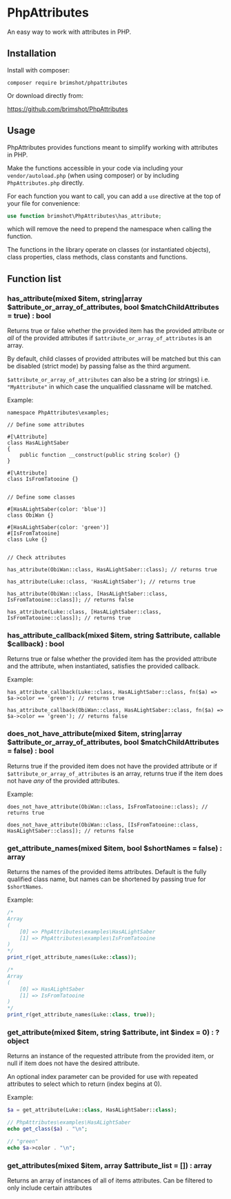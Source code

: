 # PhpAttributes

An easy way to work with attributes in PHP.

## Installation

Install with composer:
```
composer require brimshot/phpattributes
```

Or download directly from:

https://github.com/brimshot/PhpAttributes

## Usage

PhpAttributes provides functions meant to simplify working with attributes in PHP.

Make the functions accessible in your code via including your `vendor/autoload.php` (when using composer) or by including `PhpAttributes.php` directly.

For each function you want to call, you can add a `use` directive at the top of your file for convenience:

```php
use function brimshot\PhpAttributes\has_attribute;
```

which will remove the need to prepend the namespace when calling the function.

The functions in the library operate on classes (or instantiated objects), class properties, class methods, class constants and functions.

## Function list

### has_attribute(mixed $item, string|array $attribute_or_array_of_attributes, bool $matchChildAttributes = true) : bool

Returns true or false whether the provided item has the provided attribute or *all* of the provided attributes if `$attribute_or_array_of_attributes` is an array.

By default, child classes of provided attributes will be matched but this can be disabled (strict mode) by passing false as the third argument.

`$attribute_or_array_of_attributes` can also be a string (or strings) i.e. `"MyAttribute"` in which case the unqualified classname will be matched.

Example:
```
namespace PhpAttributes\examples;

// Define some attributes

#[\Attribute]
class HasALightSaber
{
	public function __construct(public string $color) {}
}

#[\Attribute]
class IsFromTatooine {}


// Define some classes

#[HasALightSaber(color: 'blue')]
class ObiWan {}

#[HasALightSaber(color: 'green')]
#[IsFromTatooine]
class Luke {}


// Check attributes

has_attribute(ObiWan::class, HasALightSaber::class); // returns true

has_attribute(Luke::class, 'HasALightSaber'); // returns true

has_attribute(ObiWan::class, [HasALightSaber::class, IsFromTatooine::class]); // returns false

has_attribute(Luke::class, [HasALightSaber::class, IsFromTatooine::class]); // returns true

```

### has_attribute_callback(mixed $item, string $attribute, callable $callback) : bool

Returns true or false whether the provided item has the provided attribute and the attribute, when instantiated, satisfies the provided callback.

Example:

```
has_attribute_callback(Luke::class, HasALightSaber::class, fn($a) => $a->color == 'green'); // returns true

has_attribute_callback(ObiWan::class, HasALightSaber::class, fn($a) => $a->color == 'green'); // returns false
```

### does_not_have_attribute(mixed $item, string|array $attribute_or_array_of_attributes, bool $matchChildAttributes = false) : bool

Returns true if the provided item does not have the provided attribute or if `$attribute_or_array_of_attributes` is an array, returns true if the item does not have *any* of the provided attributes.

Example:
```
does_not_have_attribute(ObiWan::class, IsFromTatooine::class); // returns true

does_not_have_attribute(ObiWan::class, [IsFromTatooine::class, HasALightSaber::class]); // returns false

```

### get_attribute_names(mixed $item, bool $shortNames = false) : array

Returns the names of the provided items attributes. Default is the fully qualified class name, but names can be shortened by passing true for `$shortNames`.

Example:
```php
/*
Array
(
    [0] => PhpAttributes\examples\HasALightSaber
    [1] => PhpAttributes\examples\IsFromTatooine
)
*/
print_r(get_attribute_names(Luke::class));

/*
Array
(
    [0] => HasALightSaber
    [1] => IsFromTatooine
)
*/
print_r(get_attribute_names(Luke::class, true));
```

### get_attribute(mixed $item, string $attribute, int $index = 0) : ?object

Returns an instance of the requested attribute from the provided item, or null if item does not have the desired attribute.

An optional index parameter can be provided for use with repeated attributes to select which to return (index begins at 0).

Example:
```php
$a = get_attribute(Luke::class, HasALightSaber::class);

// PhpAttributes\examples\HasALightSaber
echo get_class($a) . "\n";

// "green"
echo $a->color . "\n";
```

### get_attributes(mixed $item, array $attribute_list = []) : array

Returns an array of instances of all of items attributes. Can be filtered to only include certain attributes